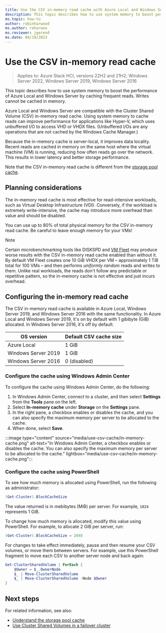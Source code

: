 ```yaml
---
title: Use the CSV in-memory read cache with Azure Local and Windows Server clusters
description: This topic describes how to use system memory to boost performance.
ms.topic: how-to
author: robinharwood
ms.author: roharwoo
ms.reviewer: jgerend
ms.date: 04/19/2023
---
```


# Use the CSV in-memory read cache

> Applies to: Azure Stack HCI, versions 22H2 and 21H2; Windows Server 2022, Windows Server 2019, Windows Server 2016

This topic describes how to use system memory to boost the performance of Azure Local and Windows Server by caching frequent reads. Writes cannot be cached in memory.

Azure Local and Windows Server are compatible with the Cluster Shared Volume (CSV) in-memory read cache. Using system memory to cache reads can improve performance for applications like Hyper-V, which uses unbuffered I/O to access VHD or VHDX files. (Unbuffered I/Os are any operations that are not cached by the Windows Cache Manager.)

Because the in-memory cache is server-local, it improves data locality. Recent reads are cached in memory on the same host where the virtual machine (VM) is running, reducing how often reads go over the network. This results in lower latency and better storage performance.

Note that the CSV in-memory read cache is different from the [storage pool cache](./cache.md).

## Planning considerations

The in-memory read cache is most effective for read-intensive workloads, such as Virtual Desktop Infrastructure (VDI). Conversely, if the workload is extremely write-intensive, the cache may introduce more overhead than value and should be disabled.

You can use up to 80% of total physical memory for the CSV in-memory read cache. Be careful to leave enough memory for your VMs!

  > [!NOTE]
  > Certain microbenchmarking tools like DISKSPD and [VM Fleet](https://github.com/Microsoft/diskspd/tree/master/Frameworks/VMFleet) may produce worse results with the CSV in-memory read cache enabled than without it. By default VM Fleet creates one 10 GiB VHDX per VM – approximately 1 TiB total for 100 VMs – and then performs *uniformly random* reads and writes to them. Unlike real workloads, the reads don't follow any predictable or repetitive pattern, so the in-memory cache is not effective and just incurs overhead.

## Configuring the in-memory read cache

The CSV in-memory read cache is available in Azure Local, Windows Server 2019, and Windows Server 2016 with the same functionality. In Azure Local and Windows Server 2019, it's on by default with 1 gibibyte (GiB) allocated. In Windows Server 2016, it's off by default.

| OS version          | Default CSV cache size |
|---------------------|------------------------|
| Azure Local     | 1 GiB                  |
| Windows Server 2019 | 1 GiB                  |
| Windows Server 2016 | 0 (disabled)           |

### Configure the cache using Windows Admin Center

To configure the cache using Windows Admin Center, do the following:

1. In Windows Admin Center, connect to a cluster, and then select **Settings** from the **Tools** pane on the left.
1. Select **In-memory cache** under **Storage** on the **Settings** pane.
1. In  the right pane, a checkbox enables or disables the cache, and you can also specify the maximum memory per server to be allocated to the cache.
1. When done, select **Save**.

:::image type="content" source="media/use-csv-cache/in-memory-cache.png" alt-text="In Windows Admin Center, a checkbox enables or disables the cache. You can also specify the maximum memory per server to be allocated to the cache." lightbox="media/use-csv-cache/in-memory-cache.png":::

### Configure the cache using PowerShell

To see how much memory is allocated using PowerShell, run the following as administrator:

```PowerShell
(Get-Cluster).BlockCacheSize
```

The value returned is in mebibytes (MiB) per server. For example, `1024` represents 1 GiB.

To change how much memory is allocated, modify this value using PowerShell. For example, to allocate 2 GiB per server, run:

```PowerShell
(Get-Cluster).BlockCacheSize = 2048
```

For changes to take effect immediately, pause and then resume your CSV volumes, or move them between servers. For example, use this PowerShell fragment to move each CSV to another server node and back again:

```PowerShell
Get-ClusterSharedVolume | ForEach {
    $Owner = $_.OwnerNode
    $_ | Move-ClusterSharedVolume
    $_ | Move-ClusterSharedVolume -Node $Owner
}
```

## Next steps

For related information, see also:

- [Understand the storage pool cache](./cache.md)
- [Use Cluster Shared Volumes in a failover cluster](../../failover-clustering/failover-cluster-manage-cluster-shared-volumes.md#enable-the-csv-cache-for-read-intensive-workloads-optional)

